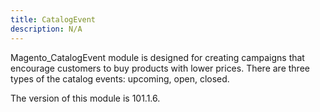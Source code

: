 ```yaml
---
title: CatalogEvent
description: N/A
---
```


Magento_CatalogEvent module is designed for creating campaigns that encourage customers to buy products with lower prices.
There are three types of the catalog events: upcoming, open, closed.

<InlineAlert slots="text" />
The version of this module is 101.1.6.
